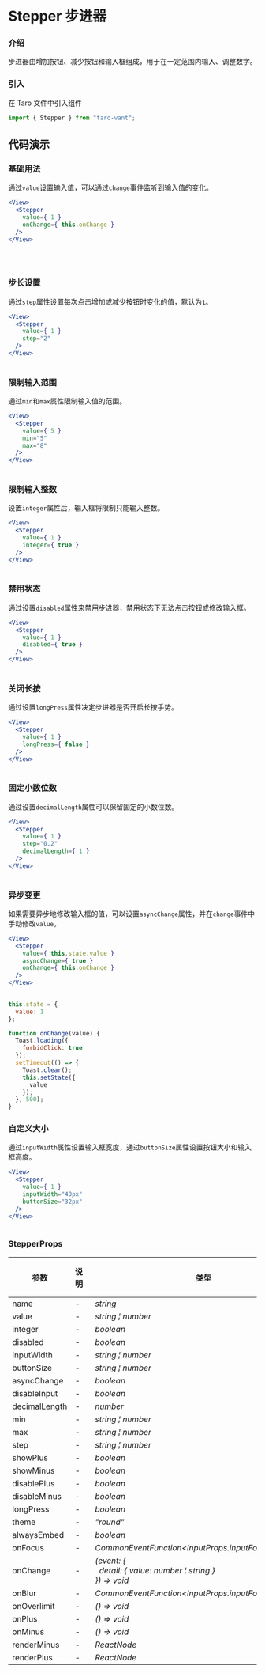 # Stepper 步进器

### 介绍

步进器由增加按钮、减少按钮和输入框组成，用于在一定范围内输入、调整数字。

### 引入

在 Taro 文件中引入组件

```js
import { Stepper } from "taro-vant"; 
```

## 代码演示

### 基础用法

通过`value`设置输入值，可以通过`change`事件监听到输入值的变化。

```jsx
<View>
  <Stepper
    value={ 1 }
    onChange={ this.onChange }
  />
</View>
 
```

```js
 
```

### 步长设置

通过`step`属性设置每次点击增加或减少按钮时变化的值，默认为`1`。

```jsx
<View>
  <Stepper
    value={ 1 }
    step="2"
  />
</View>
 
```

### 限制输入范围

通过`min`和`max`属性限制输入值的范围。

```jsx
<View>
  <Stepper
    value={ 5 }
    min="5"
    max="8"
  />
</View>
 
```

### 限制输入整数

设置`integer`属性后，输入框将限制只能输入整数。

```jsx
<View>
  <Stepper
    value={ 1 }
    integer={ true }
  />
</View>
 
```

### 禁用状态

通过设置`disabled`属性来禁用步进器，禁用状态下无法点击按钮或修改输入框。

```jsx
<View>
  <Stepper
    value={ 1 }
    disabled={ true }
  />
</View>
 
```

### 关闭长按

通过设置`longPress`属性决定步进器是否开启长按手势。

```jsx
<View>
  <Stepper
    value={ 1 }
    longPress={ false }
  />
</View>
 
```

### 固定小数位数

通过设置`decimalLength`属性可以保留固定的小数位数。

```jsx
<View>
  <Stepper
    value={ 1 }
    step="0.2"
    decimalLength={ 1 }
  />
</View>
 
```

### 异步变更

如果需要异步地修改输入框的值，可以设置`asyncChange`属性，并在`change`事件中手动修改`value`。

```jsx
<View>
  <Stepper
    value={ this.state.value }
    asyncChange={ true }
    onChange={ this.onChange }
  />
</View>
 
```

```js
this.state = {
  value: 1
};

function onChange(value) {
  Toast.loading({
    forbidClick: true
  });
  setTimeout(() => {
    Toast.clear();
    this.setState({
      value
    });
  }, 500);
} 
```

### 自定义大小

通过`inputWidth`属性设置输入框宽度，通过`buttonSize`属性设置按钮大小和输入框高度。

```jsx
<View>
  <Stepper
    value={ 1 }
    inputWidth="40px"
    buttonSize="32px"
  />
</View>
 
```
### StepperProps
| 参数 | 说明 | 类型 | 默认值 | 必填 |
| --- | --- | --- | --- | --- |
| name | - | _&nbsp;&nbsp;string<br/>_ | - | `false` |
| value | - | _&nbsp;&nbsp;string&nbsp;&brvbar;&nbsp;number<br/>_ | - | `false` |
| integer | - | _&nbsp;&nbsp;boolean<br/>_ | - | `false` |
| disabled | - | _&nbsp;&nbsp;boolean<br/>_ | - | `false` |
| inputWidth | - | _&nbsp;&nbsp;string&nbsp;&brvbar;&nbsp;number<br/>_ | - | `false` |
| buttonSize | - | _&nbsp;&nbsp;string&nbsp;&brvbar;&nbsp;number<br/>_ | - | `false` |
| asyncChange | - | _&nbsp;&nbsp;boolean<br/>_ | - | `false` |
| disableInput | - | _&nbsp;&nbsp;boolean<br/>_ | - | `false` |
| decimalLength | - | _&nbsp;&nbsp;number<br/>_ | - | `false` |
| min | - | _&nbsp;&nbsp;string&nbsp;&brvbar;&nbsp;number<br/>_ | - | `false` |
| max | - | _&nbsp;&nbsp;string&nbsp;&brvbar;&nbsp;number<br/>_ | - | `false` |
| step | - | _&nbsp;&nbsp;string&nbsp;&brvbar;&nbsp;number<br/>_ | - | `false` |
| showPlus | - | _&nbsp;&nbsp;boolean<br/>_ | - | `false` |
| showMinus | - | _&nbsp;&nbsp;boolean<br/>_ | - | `false` |
| disablePlus | - | _&nbsp;&nbsp;boolean<br/>_ | - | `false` |
| disableMinus | - | _&nbsp;&nbsp;boolean<br/>_ | - | `false` |
| longPress | - | _&nbsp;&nbsp;boolean<br/>_ | - | `false` |
| theme | - | _&nbsp;&nbsp;"round"<br/>_ | - | `false` |
| alwaysEmbed | - | _&nbsp;&nbsp;boolean<br/>_ | - | `false` |
| onFocus | - | _&nbsp;&nbsp;CommonEventFunction<InputProps.inputForceEventDetail><br/>_ | - | `false` |
| onChange | - | _&nbsp;&nbsp;(event:&nbsp;{<br/>&nbsp;&nbsp;&nbsp;&nbsp;detail:&nbsp;{&nbsp;value:&nbsp;number&nbsp;&brvbar;&nbsp;string&nbsp;}<br/>&nbsp;&nbsp;})&nbsp;=>&nbsp;void<br/>_ | - | `false` |
| onBlur | - | _&nbsp;&nbsp;CommonEventFunction<InputProps.inputForceEventDetail><br/>_ | - | `false` |
| onOverlimit | - | _&nbsp;&nbsp;()&nbsp;=>&nbsp;void<br/>_ | - | `false` |
| onPlus | - | _&nbsp;&nbsp;()&nbsp;=>&nbsp;void<br/>_ | - | `false` |
| onMinus | - | _&nbsp;&nbsp;()&nbsp;=>&nbsp;void<br/>_ | - | `false` |
| renderMinus | - | _&nbsp;&nbsp;ReactNode<br/>_ | - | `false` |
| renderPlus | - | _&nbsp;&nbsp;ReactNode<br/>_ | - | `false` |

